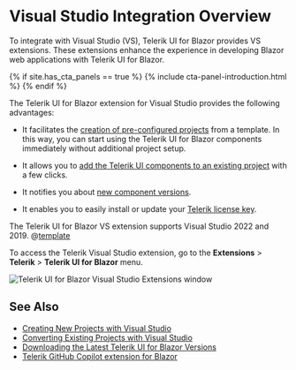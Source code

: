 
# Visual Studio Integration Overview

To integrate with Visual Studio (VS), Telerik UI for Blazor provides VS extensions. These extensions enhance the experience in developing Blazor web applications with Telerik UI for Blazor.

{% if site.has_cta_panels == true %}
{% include cta-panel-introduction.html %}
{% endif %}

The Telerik UI for Blazor extension for Visual Studio provides the following advantages:

* It facilitates the [creation of pre-configured projects](slug:getting-started-vs-integration-new-project) from a template. In this way, you can start using the Telerik UI for Blazor components immediately without additional project setup.

* It allows you to [add the Telerik UI components to an existing project](slug:getting-started-vs-integration-convert-project) with a few clicks.

* It notifies you about [new component versions](slug:getting-started-vs-integration-latest-version ).

* It enables you to easily install or update your [Telerik license key](slug:installation-license-key).

The Telerik UI for Blazor VS extension supports Visual Studio 2022 and 2019. @[template](/_contentTemplates/common/general-info.md#vsx-download)

To access the Telerik Visual Studio extension, go to the **Extensions** > **Telerik** > **Telerik UI for Blazor** menu.

![Telerik UI for Blazor Visual Studio Extensions window](images/open-vs-extensions.png)

## See Also

* [Creating New Projects with Visual Studio](slug:getting-started-vs-integration-new-project)
* [Converting Existing Projects with Visual Studio](slug:getting-started-vs-integration-convert-project)
* [Downloading the Latest Telerik UI for Blazor Versions](slug:getting-started-vs-integration-latest-version)
* [Telerik GitHub Copilot extension for Blazor](slug:ai-copilot-extension)
